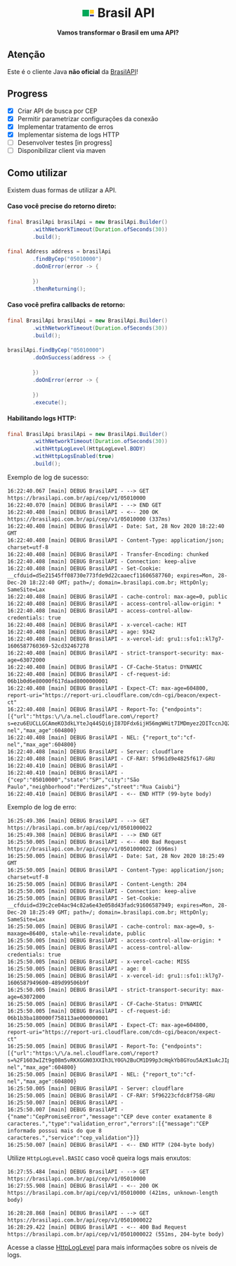 <h1 align="center"><img src="https://raw.githubusercontent.com/BrasilAPI/BrasilAPI/master/public/brasilapi-logo-small.png"> Brasil API</h1>

<div align="center">
  <p>
    <strong>Vamos transformar o Brasil em uma API?</strong>
  </p>
</div>

## Atenção
Este é o cliente Java **não oficial** da <a href="https://github.com/BrasilAPI/BrasilAPI" target="_blank">BrasilAPI</a>!

## Progress 
- [x] Criar API de busca por CEP
- [x] Permitir parametrizar configurações da conexão
- [x] Implementar tratamento de erros
- [X] Implementar sistema de logs HTTP
- [ ] Desenvolver testes [in progress]
- [ ] Disponibilizar client via maven

## Como utilizar

Existem duas formas de utilizar a API.

#### Caso você precise do retorno direto:
``` java
final BrasilApi brasilApi = new BrasilApi.Builder()
        .withNetworkTimeout(Duration.ofSeconds(30))
        .build();

final Address address = brasilApi
        .findByCep("05010000")
        .doOnError(error -> {

        })
        .thenReturning();
```

#### Caso você prefira callbacks de retorno:
``` java
final BrasilApi brasilApi = new BrasilApi.Builder()
        .withNetworkTimeout(Duration.ofSeconds(30))
        .build();

brasilApi.findByCep("05010000")
        .doOnSuccess(address -> {

        })
        .doOnError(error -> {

        })
        .execute();
```

#### Habilitando logs HTTP:
``` java
final BrasilApi brasilApi = new BrasilApi.Builder()
        .withNetworkTimeout(Duration.ofSeconds(30))
        .withHttpLogLevel(HttpLogLevel.BODY)
        .withHttpLogsEnabled(true)
        .build();
```

Exemplo de log de sucesso:
```
16:22:40.067 [main] DEBUG BrasilAPI - --> GET https://brasilapi.com.br/api/cep/v1/05010000
16:22:40.070 [main] DEBUG BrasilAPI - --> END GET
16:22:40.408 [main] DEBUG BrasilAPI - <-- 200 OK https://brasilapi.com.br/api/cep/v1/05010000 (337ms)
16:22:40.408 [main] DEBUG BrasilAPI - Date: Sat, 28 Nov 2020 18:22:40 GMT
16:22:40.408 [main] DEBUG BrasilAPI - Content-Type: application/json; charset=utf-8
16:22:40.408 [main] DEBUG BrasilAPI - Transfer-Encoding: chunked
16:22:40.408 [main] DEBUG BrasilAPI - Connection: keep-alive
16:22:40.408 [main] DEBUG BrasilAPI - Set-Cookie: __cfduid=d5e21545ff08730e773fde9d22caaecf11606587760; expires=Mon, 28-Dec-20 18:22:40 GMT; path=/; domain=.brasilapi.com.br; HttpOnly; SameSite=Lax
16:22:40.408 [main] DEBUG BrasilAPI - cache-control: max-age=0, public
16:22:40.408 [main] DEBUG BrasilAPI - access-control-allow-origin: *
16:22:40.408 [main] DEBUG BrasilAPI - access-control-allow-credentials: true
16:22:40.408 [main] DEBUG BrasilAPI - x-vercel-cache: HIT
16:22:40.408 [main] DEBUG BrasilAPI - age: 9342
16:22:40.408 [main] DEBUG BrasilAPI - x-vercel-id: gru1::sfo1::kl7g7-1606587760369-52cd32467278
16:22:40.408 [main] DEBUG BrasilAPI - strict-transport-security: max-age=63072000
16:22:40.408 [main] DEBUG BrasilAPI - CF-Cache-Status: DYNAMIC
16:22:40.408 [main] DEBUG BrasilAPI - cf-request-id: 06b1b0d6e80000f617daad8000000001
16:22:40.408 [main] DEBUG BrasilAPI - Expect-CT: max-age=604800, report-uri="https://report-uri.cloudflare.com/cdn-cgi/beacon/expect-ct"
16:22:40.408 [main] DEBUG BrasilAPI - Report-To: {"endpoints":[{"url":"https:\/\/a.nel.cloudflare.com\/report?s=ezu6EUCLLGCAmeKO3dkLYteJq44SQi6jI87DFdx6ijH56mgWHit7IMDmyez2DITccnJQ2%2FA0qitP6I6bD4cwhAoQGRTP2nia3ZUzkSC%2FNyGt"}],"group":"cf-nel","max_age":604800}
16:22:40.408 [main] DEBUG BrasilAPI - NEL: {"report_to":"cf-nel","max_age":604800}
16:22:40.408 [main] DEBUG BrasilAPI - Server: cloudflare
16:22:40.408 [main] DEBUG BrasilAPI - CF-RAY: 5f961d9e4825f617-GRU
16:22:40.410 [main] DEBUG BrasilAPI - 
16:22:40.410 [main] DEBUG BrasilAPI - {"cep":"05010000","state":"SP","city":"São Paulo","neighborhood":"Perdizes","street":"Rua Caiubi"}
16:22:40.410 [main] DEBUG BrasilAPI - <-- END HTTP (99-byte body)
```

Exemplo de log de erro:
```
16:25:49.306 [main] DEBUG BrasilAPI - --> GET https://brasilapi.com.br/api/cep/v1/0501000022
16:25:49.308 [main] DEBUG BrasilAPI - --> END GET
16:25:50.005 [main] DEBUG BrasilAPI - <-- 400 Bad Request https://brasilapi.com.br/api/cep/v1/0501000022 (696ms)
16:25:50.005 [main] DEBUG BrasilAPI - Date: Sat, 28 Nov 2020 18:25:49 GMT
16:25:50.005 [main] DEBUG BrasilAPI - Content-Type: application/json; charset=utf-8
16:25:50.005 [main] DEBUG BrasilAPI - Content-Length: 204
16:25:50.005 [main] DEBUG BrasilAPI - Connection: keep-alive
16:25:50.005 [main] DEBUG BrasilAPI - Set-Cookie: __cfduid=d39c2ce04ac94c82a6e43e058d43fadc91606587949; expires=Mon, 28-Dec-20 18:25:49 GMT; path=/; domain=.brasilapi.com.br; HttpOnly; SameSite=Lax
16:25:50.005 [main] DEBUG BrasilAPI - cache-control: max-age=0, s-maxage=86400, stale-while-revalidate, public
16:25:50.005 [main] DEBUG BrasilAPI - access-control-allow-origin: *
16:25:50.005 [main] DEBUG BrasilAPI - access-control-allow-credentials: true
16:25:50.005 [main] DEBUG BrasilAPI - x-vercel-cache: MISS
16:25:50.005 [main] DEBUG BrasilAPI - age: 0
16:25:50.005 [main] DEBUG BrasilAPI - x-vercel-id: gru1::sfo1::kl7g7-1606587949600-489d99506b9f
16:25:50.005 [main] DEBUG BrasilAPI - strict-transport-security: max-age=63072000
16:25:50.005 [main] DEBUG BrasilAPI - CF-Cache-Status: DYNAMIC
16:25:50.005 [main] DEBUG BrasilAPI - cf-request-id: 06b1b3ba180000f758113ae000000001
16:25:50.005 [main] DEBUG BrasilAPI - Expect-CT: max-age=604800, report-uri="https://report-uri.cloudflare.com/cdn-cgi/beacon/expect-ct"
16:25:50.005 [main] DEBUG BrasilAPI - Report-To: {"endpoints":[{"url":"https:\/\/a.nel.cloudflare.com\/report?s=%2F1603wIZt9g08m5vRKXGGN03XXIh3LY0G%2BuCM1D99p3cHqkYb8GYou5AzK1uAcJIpYvF2ze1jipaLkvCL7gESPCtwgqQ4354OwFw%2B1fk2nV5"}],"group":"cf-nel","max_age":604800}
16:25:50.005 [main] DEBUG BrasilAPI - NEL: {"report_to":"cf-nel","max_age":604800}
16:25:50.005 [main] DEBUG BrasilAPI - Server: cloudflare
16:25:50.005 [main] DEBUG BrasilAPI - CF-RAY: 5f96223cfdc8f758-GRU
16:25:50.007 [main] DEBUG BrasilAPI - 
16:25:50.007 [main] DEBUG BrasilAPI - {"name":"CepPromiseError","message":"CEP deve conter exatamente 8 caracteres.","type":"validation_error","errors":[{"message":"CEP informado possui mais do que 8 caracteres.","service":"cep_validation"}]}
16:25:50.007 [main] DEBUG BrasilAPI - <-- END HTTP (204-byte body)
```

Utilize `HttpLogLevel.BASIC` caso você queira logs mais enxutos:
```
16:27:55.484 [main] DEBUG BrasilAPI - --> GET https://brasilapi.com.br/api/cep/v1/05010000
16:27:55.908 [main] DEBUG BrasilAPI - <-- 200 OK https://brasilapi.com.br/api/cep/v1/05010000 (421ms, unknown-length body)
```
```
16:28:28.868 [main] DEBUG BrasilAPI - --> GET https://brasilapi.com.br/api/cep/v1/0501000022
16:28:29.422 [main] DEBUG BrasilAPI - <-- 400 Bad Request https://brasilapi.com.br/api/cep/v1/0501000022 (551ms, 204-byte body)
```

Acesse a classe <a href="https://github.com/luizfp/BrasilAPI-JavaClient/blob/dev/src/main/java/br/com/brasilapi/javaclient/log/HttpLogLevel.java" target="_blank">HttpLogLevel</a> para mais informações sobre os níveis de logs.
